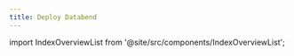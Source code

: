 ```yaml
---
title: Deploy Databend
---
```

import IndexOverviewList from '@site/src/components/IndexOverviewList';

<IndexOverviewList />